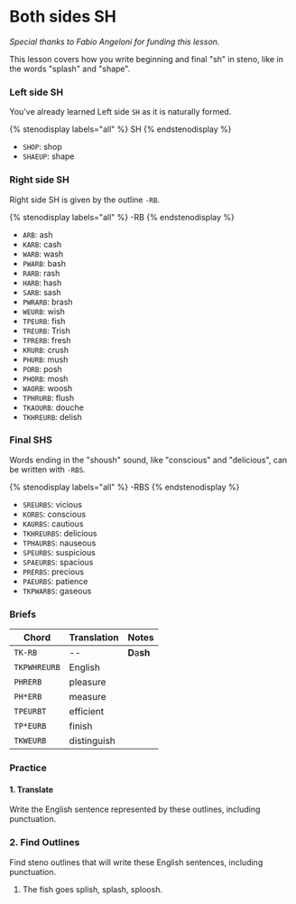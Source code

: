 # Both sides SH

_Special thanks to Fabio Angeloni for funding this lesson._

This lesson covers how you write beginning and final "sh" in steno, like in the words "splash" and "shape".

### Left side SH

You've already learned Left side `SH` as it is naturally formed.

{% stenodisplay labels="all" %}
SH
{% endstenodisplay %}

* `SHOP`: shop
* `SHAEUP`: shape

### Right side SH

Right side SH is given by the outline `-RB`.

{% stenodisplay labels="all" %}
-RB
{% endstenodisplay %}

* `ARB`: ash
* `KARB`: cash
* `WARB`: wash
* `PWARB`: bash
* `RARB`: rash
* `HARB`: hash
* `SARB`: sash
* `PWRARB`: brash
* `WEURB`: wish
* `TPEURB`: fish
* `TREURB`: Trish
* `TPRERB`: fresh
* `KRURB`: crush
* `PHURB`: mush
* `PORB`: posh
* `PHORB`: mosh
* `WAORB`: woosh
* `TPHRURB`: flush
* `TKAOURB`: douche
* `TKHREURB`: delish

### Final SHS

Words ending in the "shoush" sound, like "conscious" and "delicious", can be written with `-RBS`.

{% stenodisplay labels="all" %}
-RBS
{% endstenodisplay %}

* `SREURBS`: vicious
* `KORBS`: conscious
* `KAURBS`: cautious
* `TKHREURBS`: delicious
* `TPHAURBS`: nauseous
* `SPEURBS`: suspicious
* `SPAEURBS`: spacious
* `PRERBS`: precious
* `PAEURBS`: patience
* `TKPWARBS`: gaseous

### Briefs

|    Chord     | Translation |    Notes     |
| ------------ | ----------- | ------------ |
| `TK-RB`      | --          | **D**a**sh** |
| `TKPWHREURB` | English     |              |
| `PHRERB`     | pleasure    |              |
| `PH*ERB`     | measure     |              |
| `TPEURBT`    | efficient   |              |
| `TP*EURB`    | finish      |              |
| `TKWEURB`    | distinguish |              |


### Practice

#### 1. Translate

Write the English sentence represented by these outlines, including punctuation.

### 2. Find Outlines

Find steno outlines that will write these English sentences, including punctuation.

1. The fish goes splish, splash, sploosh.
